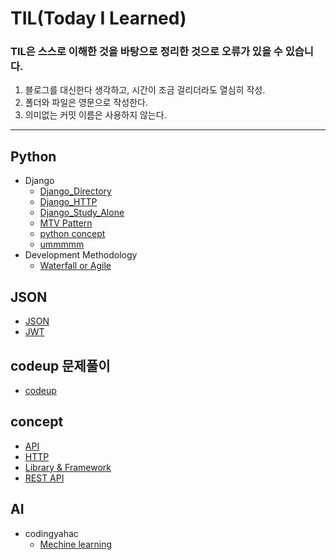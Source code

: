 # TIL(Today I Learned)

### TIL은 스스로 이해한 것을 바탕으로 정리한 것으로 오류가 있을 수 있습니다.

1. 블로그를 대신한다 생각하고, 시간이 조금 걸리더라도 열심히 작성.
2. 폴더와 파일은 영문으로 작성한다.
3. 의미없는 커밋 이름은 사용하지 않는다.

---

## Python
- Django
  - [Django_Directory](https://github.com/yagi4168/TIL/blob/master/Django/Django_Directory.md)
  - [Django_HTTP](https://github.com/yagi4168/TIL/blob/master/Django/Django_HTTP.md)
  - [Django_Study_Alone](https://github.com/yagi4168/TIL/blob/master/Django/Django_Study_Alone.md)
  - [MTV Pattern](https://github.com/yagi4168/TIL/blob/master/Django/MVT%20Pattern.md)
  - [python concept](https://github.com/yagi4168/TIL/blob/master/Django/python%20concept.md)
  - [ummmmm](https://github.com/yagi4168/TIL/blob/master/Django/ummmmm.md)
- Development Methodology
  - [Waterfall or Agile](https://github.com/yagi4168/TIL/blob/master/Development%20Methodology/Waterfall%20or%20Agile.md)
 
## JSON
  - [JSON](https://github.com/yagi4168/TIL/tree/master/JSON)
  - [JWT](https://github.com/yagi4168/TIL/blob/master/JSON/JWT.md)
  
## codeup 문제풀이
- [codeup](https://github.com/yagi4168/TIL/tree/master/codeup)
  
## concept
- [API](https://github.com/yagi4168/TIL/blob/master/concept/API.md)
- [HTTP](https://github.com/yagi4168/TIL/blob/master/concept/HTTP.md)
- [Library & Framework](https://github.com/yagi4168/TIL/blob/master/concept/Library%20%26%20Framework.md)
- [REST API](https://github.com/yagi4168/TIL/blob/master/concept/REST%20API.md)
  
## AI
- codingyahac
  - [Mechine learning](https://github.com/yagi4168/TIL/tree/master/codingyahac)
